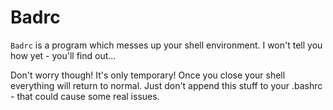 # Badrc

`Badrc` is a program which messes up your shell environment. I won't tell you how yet - you'll find out...

Don't worry though! It's only temporary! Once you close your shell everything will return to normal. Just don't append this stuff to your .bashrc - that could cause some real issues.

